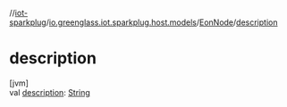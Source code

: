//[iot-sparkplug](../../../index.md)/[io.greenglass.iot.sparkplug.host.models](../index.md)/[EonNode](index.md)/[description](description.md)

# description

[jvm]\
val [description](description.md): [String](https://kotlinlang.org/api/latest/jvm/stdlib/kotlin/-string/index.html)
